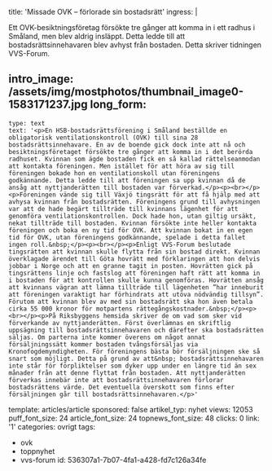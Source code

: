 title: 'Missade OVK – förlorade sin bostadsrätt'
ingress: |
  <p>Ett OVK-besiktningsföretag försökte tre gånger att komma in i ett radhus i Småland, men blev aldrig insläppt. Detta ledde till att bostadsrättsinnehavaren blev avhyst från bostaden. Detta skriver tidningen VVS-Forum.
  </p>
  
intro_image: /assets/img/mostphotos/thumbnail_image0-1583171237.jpg
long_form:
  -
    type: text
    text: '<p>En HSB-bostadsrättsförening i Småland beställde en obligatorisk ventilationskontroll (OVK) till sina 28 bostadsrättsinnehavare. En av de boende gick dock inte att nå och besiktningsföretaget försökte tre gånger att komma in i det berörda radhuset. Kvinnan som ägde bostaden fick en så kallad rättelseanmodan att kontakta föreningen. Men istället för att höra av sig till föreningen bokade hon en ventilationskoll utan föreningens godkännande. Detta ledde till att föreningen sa upp kvinnan då de ansåg att nyttjanderätten till bostaden var förverkad.</p><p><br></p><p>Föreningen vände sig till Växjö tingsrätt för att få hjälp med att avhysa kvinnan från bostadsrätten. Föreningens grund till avhysningen var att de hade begärt tillträde till kvinnans lägenhet för att genomföra ventilationskontrollen. Dock hade hon, utan giltig ursäkt, nekat tillträde till bostaden. Kvinnan försökte inte heller kontakta föreningen och boka en ny tid för OVK. Att kvinnan bokat in en egen tid för OVK, utan föreningens godkännande, spelade i detta fallet ingen roll.&nbsp;</p><p><br></p><p>Enligt VVS-Forum beslutade tingsrätten att kvinnan skulle flytta från sin bostad direkt. Kvinnan överklagade ärendet till Göta hovrätt med förklaringen att hon delvis jobbar i Norge och att en granne tagit in posten. Hovrätten gick på tingsrättens linje och fastslog att föreningen haft rätt att komma in i bostaden för att kontrollen skulle kunna genomföras. Hovrätten ansåg att kvinnans vägran att lämna tillträde till lägenheten ”har inneburit att föreningen varaktigt har förhindrats att utöva nödvändig tillsyn”. Förutom att kvinnan blev av med sin bostadsrätt ska hon även betala cirka 55 000 kronor för motpartens rättegångskostnader.&nbsp;</p><p><br></p><p>På Riksbyggens hemsida skriver de om vad som sker vid förverkande av nyttjanderätten. Först överlämnas en skriftlig uppsägning till bostadsrättsinnehavaren och därefter ska bostadsrätten säljas. Om parterna inte kommer överens om något annat försäljningssätt kommer bostaden tvångsförsäljas via Kronofogdemyndigheten. För föreningens bästa bör försäljningen ske så snart som möjligt. Detta på grund av att&nbsp; bostadsrättsinnehavaren inte står för förpliktelser som dyker upp under en längre tid än sex månader från att denne flyttat från bostaden. Att nyttjanderätten förverkas innebär inte att bostadsrättsinnehavaren förlorar bostadsrättens värde. Det eventuella överskott som finns efter försäljningen går till bostadsrättsinnehavaren.</p>'
template: articles/article
sponsored: false
artikel_typ: nyhet
views: 12053
puff_font_size: 24
article_font_size: 24
topnews_font_size: 48
clicks: 0
link: '1'
categories: ovrigt
tags:
  - ovk
  - toppnyhet
  - vvs-forum
id: 536307a1-7b07-4fa1-a428-fd7c126a34fe
